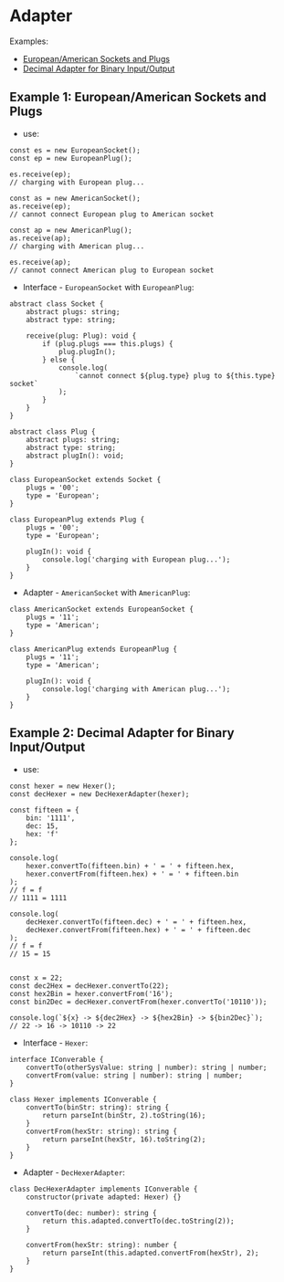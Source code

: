 # Adapter

Examples:
- [European/American Sockets and Plugs](#example-1-europeanamerican-sockets-and-plugs)
- [Decimal Adapter for Binary Input/Output](#example-2-decimal-adapter-for-binary-inputoutput)

## Example 1: European/American Sockets and Plugs

* use:

```
const es = new EuropeanSocket();
const ep = new EuropeanPlug();

es.receive(ep);
// charging with European plug...

const as = new AmericanSocket();
as.receive(ep);
// cannot connect European plug to American socket

const ap = new AmericanPlug();
as.receive(ap);
// charging with American plug...

es.receive(ap);
// cannot connect American plug to European socket
```

* Interface - `EuropeanSocket` with `EuropeanPlug`:

```
abstract class Socket {
    abstract plugs: string;
    abstract type: string;

    receive(plug: Plug): void {
        if (plug.plugs === this.plugs) {
            plug.plugIn();
        } else {
            console.log(
                `cannot connect ${plug.type} plug to ${this.type} socket`
            );
        }
    }
}

abstract class Plug {
    abstract plugs: string;
    abstract type: string;
    abstract plugIn(): void;
}

class EuropeanSocket extends Socket {
    plugs = '00';
    type = 'European';
}

class EuropeanPlug extends Plug {
    plugs = '00';
    type = 'European';

    plugIn(): void {
        console.log('charging with European plug...');
    }
}
```

* Adapter - `AmericanSocket` with `AmericanPlug`:

```
class AmericanSocket extends EuropeanSocket {
    plugs = '11';
    type = 'American';
}

class AmericanPlug extends EuropeanPlug {
    plugs = '11';
    type = 'American';

    plugIn(): void {
        console.log('charging with American plug...');
    }
}
```

## Example 2: Decimal Adapter for Binary Input/Output

* use:

```
const hexer = new Hexer();
const decHexer = new DecHexerAdapter(hexer);

const fifteen = {
    bin: '1111',
    dec: 15,
    hex: 'f'
};

console.log(
    hexer.convertTo(fifteen.bin) + ' = ' + fifteen.hex,
    hexer.convertFrom(fifteen.hex) + ' = ' + fifteen.bin
);
// f = f
// 1111 = 1111

console.log(
    decHexer.convertTo(fifteen.dec) + ' = ' + fifteen.hex,
    decHexer.convertFrom(fifteen.hex) + ' = ' + fifteen.dec
);
// f = f
// 15 = 15


const x = 22;
const dec2Hex = decHexer.convertTo(22);
const hex2Bin = hexer.convertFrom('16');
const bin2Dec = decHexer.convertFrom(hexer.convertTo('10110'));

console.log(`${x} -> ${dec2Hex} -> ${hex2Bin} -> ${bin2Dec}`);
// 22 -> 16 -> 10110 -> 22
```

* Interface - `Hexer`:

```
interface IConverable {
    convertTo(otherSysValue: string | number): string | number;
    convertFrom(value: string | number): string | number;
}

class Hexer implements IConverable {
    convertTo(binStr: string): string {
        return parseInt(binStr, 2).toString(16);
    }
    convertFrom(hexStr: string): string {
        return parseInt(hexStr, 16).toString(2);
    }
}
```

* Adapter - `DecHexerAdapter`:

```
class DecHexerAdapter implements IConverable {
    constructor(private adapted: Hexer) {}

    convertTo(dec: number): string {
        return this.adapted.convertTo(dec.toString(2));
    }

    convertFrom(hexStr: string): number {
        return parseInt(this.adapted.convertFrom(hexStr), 2);
    }
}
```